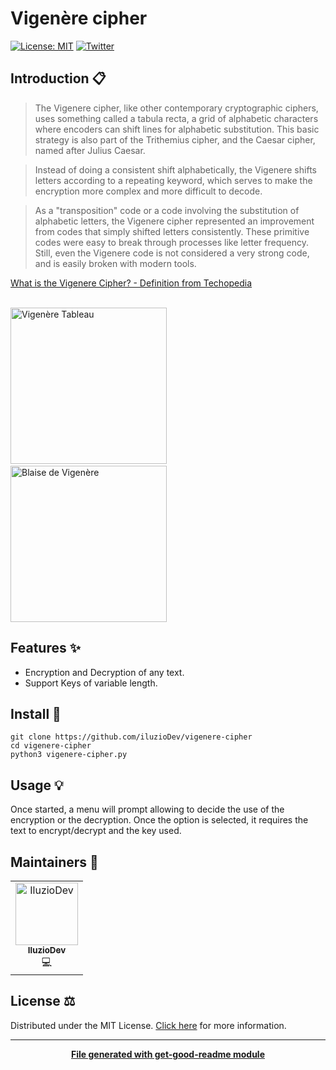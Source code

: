 # Vigenère cipher

[![License: MIT](https://img.shields.io/badge/License-MIT-yellow.svg)](https://opensource.org/licenses/MIT)
[![Twitter](https://img.shields.io/twitter/follow/luctstt.svg?label=Follow&style=social)](https://twitter.com/iluzioDev)

## Introduction 📋

> The Vigenere cipher, like other contemporary cryptographic ciphers, uses something called a tabula recta, a grid of alphabetic characters where encoders can shift lines for alphabetic substitution. This basic strategy is also part of the Trithemius cipher, and the Caesar cipher, named after Julius Caesar.

> Instead of doing a consistent shift alphabetically, the Vigenere shifts letters according to a repeating keyword, which serves to make the encryption more complex and more difficult to decode.

> As a "transposition" code or a code involving the substitution of alphabetic letters, the Vigenere cipher represented an improvement from codes that simply shifted letters consistently. These primitive codes were easy to break through processes like letter frequency. Still, even the Vigenere code is not considered a very strong code, and is easily broken with modern tools.

[What is the Vigenere Cipher? - Definition from Techopedia](https://www.techopedia.com/definition/29768/vigenere-cipher)

<br>
<img src="https://pages.mtu.edu/~shene/NSF-4/Tutorial/VIG/FIG-VIG-Table-EX-M.jpg" alt="Vigenère Tableau" height="250px">&nbsp;&nbsp;&nbsp;&nbsp;&nbsp;&nbsp;<img src="https://upload.wikimedia.org/wikipedia/commons/1/1a/Vigenere.jpg" alt="Blaise de Vigenère" height="250px">

## Features ✨

* Encryption and Decryption of any text.
* Support Keys of variable length.

## Install 🔧

```
git clone https://github.com/iluzioDev/vigenere-cipher
cd vigenere-cipher
python3 vigenere-cipher.py
```

## Usage 💡

Once started, a menu will prompt allowing to decide the use of the encryption or the decryption. Once the option is selected, it requires the text to encrypt/decrypt and the key used.

## Maintainers 👷

<table>
  <tr>
    <td align="center"><a href="https://github.com/iluzioDev"><img src="https://avatars.githubusercontent.com/u/45295283?v=4" width="100px;" alt="IluzioDev"/><br /><sub><b>IluzioDev</b></sub></a><br />💻</td>
  </tr>
</table>

## License ⚖️

Distributed under the MIT License. [Click here](LICENSE.md) for more information.

---
<div align="center">
	<b>
		<a href="https://www.npmjs.com/package/get-good-readme">File generated with get-good-readme module</a>
	</b>
</div>
